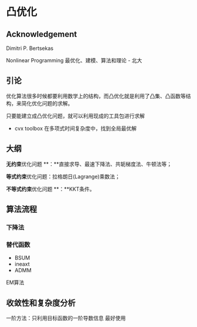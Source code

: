 
# 凸优化


## Acknowledgement


Dimitri P. Bertsekas

Nonlinear Programming
最优化、建模、算法和理论 - 北大



## 引论
优化算法很多时候都要利用数学上的结构，而凸优化就是利用了凸集、凸函数等结构，来简化优化问题的求解。


只要能建立成凸优化问题，就可以利用现成的工具包进行求解

- cvx toolbox 在多项式时间复杂度中，找到全局最优解



## 大纲


**无约束**优化问题 **：**直接求导、最速下降法、共轭梯度法、牛顿法等；

**等式约束**优化问题：拉格朗日(Lagrange)乘数法；

**不等式约束**优化问题 **：**KKT条件。


## 算法流程
### 下降法


### 替代函数

- BSUM
- ineaxt
- ADMM

EM算法
## 收敛性和复杂度分析

一阶方法：只利用目标函数的一阶导数信息 最好使用


